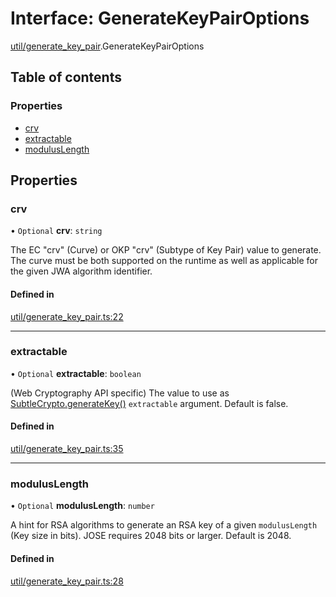 # Interface: GenerateKeyPairOptions

[util/generate_key_pair](../modules/util_generate_key_pair.md).GenerateKeyPairOptions

## Table of contents

### Properties

- [crv](util_generate_key_pair.GenerateKeyPairOptions.md#crv)
- [extractable](util_generate_key_pair.GenerateKeyPairOptions.md#extractable)
- [modulusLength](util_generate_key_pair.GenerateKeyPairOptions.md#moduluslength)

## Properties

### crv

• `Optional` **crv**: `string`

The EC "crv" (Curve) or OKP "crv" (Subtype of Key Pair) value to generate.
The curve must be both supported on the runtime as well as applicable for
the given JWA algorithm identifier.

#### Defined in

[util/generate_key_pair.ts:22](https://github.com/panva/jose/blob/v3.16.1/src/util/generate_key_pair.ts#L22)

___

### extractable

• `Optional` **extractable**: `boolean`

(Web Cryptography API specific) The value to use as
[SubtleCrypto.generateKey()](https://developer.mozilla.org/en-US/docs/Web/API/SubtleCrypto/generateKey)
`extractable` argument. Default is false.

#### Defined in

[util/generate_key_pair.ts:35](https://github.com/panva/jose/blob/v3.16.1/src/util/generate_key_pair.ts#L35)

___

### modulusLength

• `Optional` **modulusLength**: `number`

A hint for RSA algorithms to generate an RSA key of a given `modulusLength`
(Key size in bits). JOSE requires 2048 bits or larger. Default is 2048.

#### Defined in

[util/generate_key_pair.ts:28](https://github.com/panva/jose/blob/v3.16.1/src/util/generate_key_pair.ts#L28)
